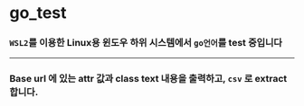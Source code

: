 # go_test
### `WSL2`를 이용한 Linux용 윈도우 하위 시스템에서 `go언어`를 test 중입니다
---

### Base url 에 있는 attr 값과 class text 내용을 출력하고, `csv` 로 extract 합니다.
